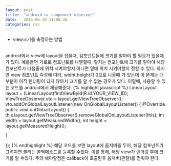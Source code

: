 ```yaml
---
layout: post
title:  "android ui component observer"
date:   2015-06-10 11:00:36
categories: css 
--- 
```

- view크기를 측정하는 방법
 <br>
android에서 view에 layout을 잡을때, 컴포넌트들에 크기를 알아야 할 필요가 있을때 가 있다.
예를들면 가로로 컴포넌트를 나열할때, 할지는
컴포넌트에 크기를 알아야 
해당 컨포넌트가 다음줄에 위치 시켜야할지 아니면 옆에 위치 시켜야할지 정할 수 있다.
하지만 view 컴포넌트 속성에 따라, widht,height가 0으로 나올때 가 있는데 
이 문제는 대부분이 아직 렌더링이 되지 않아서 크기를 알 수 없는 경우가 있다.
이럴때, 사용할 수 있는 코드를  android에서 제공해준다.
{% highlight javascript %}
LinearLayout layout = (LinearLayout)findViewById(R.id.YOUR_VIEW_ID);
ViewTreeObserver vto = layout.getViewTreeObserver();
vto.addOnGlobalLayoutListener(new OnGlobalLayoutListener() { 
    @Override 
    public void onGlobalLayout() { 
        this.layout.getViewTreeObserver().removeGlobalOnLayoutListener(this); 
        int width  = layout.getMeasuredWidth();
        int height = layout.getMeasuredHeight(); 
 
    } 
});
{% endhighlight %}
해당 코드를 보면 layout에 옵저버를 두어, 해당 컴포넌트가 그려지면 불리는 콜백메소드를 등록할 수있다.
이를 통해, 해당 view가 랜더링 후에 크기를 알 수있다.
주의 해야할점은 callback이 호출된후 옵저버(관찰)를 멈춰야 한다.



